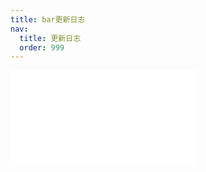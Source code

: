 ```yaml
---
title: bar更新日志
nav:
  title: 更新日志
  order: 999
---
```


<embed src="../../packages/bar/CHANGELOG.md"></embed>
